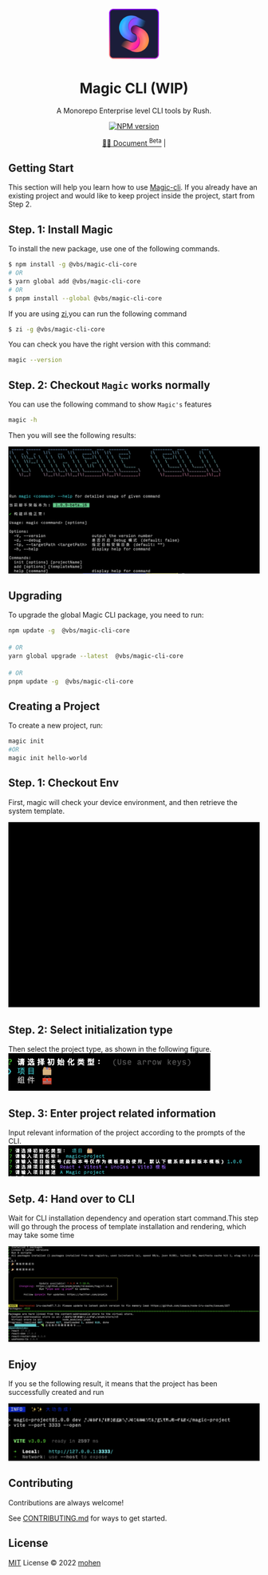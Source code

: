 <p align="center">
<img src="./docs/public/logo.svg" style="width:100px;" />
<h1 align="center">Magic CLI (WIP)</h1>
<p align="center">A Monorepo Enterprise level CLI tools by Rush.</p>
</p>
<p align="center">
<a href="https://www.npmjs.com/package/@vbs/magic-cli-core"><img src="https://img.shields.io/npm/v/@vbs/magic-cli-core?color=c95f8b&amp;label=" alt="NPM version"></a></p>
<p align="center">
<a href="https://magic-cli.netlify.app/">🧑‍💻 Document <sup>Beta</sup></a> |
</p>

## Getting Start

This section will help you learn how to use [Magic-cli](https://github.com/vbs-plus/magic-cli). If you already have an existing project and would like to keep project inside the project, start from Step 2.
##  Step. 1: Install Magic

To install the new package, use one of the following commands.

``` sh
$ npm install -g @vbs/magic-cli-core
# OR
$ yarn global add @vbs/magic-cli-core
# OR
$ pnpm install --global @vbs/magic-cli-core
```

If you are using [zi](https://www.npmjs.com/package/za-zi),you can run the following command

```sh
$ zi -g @vbs/magic-cli-core
```

You can check you have the right version with this command:

```sh
magic --version
```

##  Step. 2: Checkout `Magic` works normally

You can use the following command to show `Magic's` features 

```sh
magic -h
```
Then you will see the following results:

![](https://raw.githubusercontent.com/imageList/imglist/master/img/20220905094449.png)

## Upgrading

To upgrade the global Magic CLI package, you need to run:

```sh
npm update -g  @vbs/magic-cli-core

# OR
yarn global upgrade --latest  @vbs/magic-cli-core

# OR
pnpm update -g  @vbs/magic-cli-core
```


## Creating a Project

To create a new project, run:
```sh
magic init 
#OR
magic init hello-world
```
## Step. 1: Checkout Env

First, magic will check your device environment, and then retrieve the system template.

![](https://raw.githubusercontent.com/imageList/imglist/master/img/Kapture%202022-09-05%20at%2009.54.02.gif)


## Step. 2: Select initialization type

Then select the project type, as shown in the following figure.
![](https://raw.githubusercontent.com/imageList/imglist/master/img/20220905095943.png)

## Step. 3: Enter project related information

Input relevant information of the project according to the prompts of the CLI.
![](https://raw.githubusercontent.com/imageList/imglist/master/img/20220905100112.png)


## Setp. 4: Hand over to CLI
Wait for CLI installation dependency and operation start command.This step will go through the process of template installation and rendering, which may take some time

![](https://raw.githubusercontent.com/imageList/imglist/master/20220907213719.png)
## Enjoy

If you se the following result, it means that the project has been successfully created and run

![](https://raw.githubusercontent.com/imageList/imglist/master/20220907213827.png)

## Contributing

Contributions are always welcome!

See [CONTRIBUTING.md](https://github.com/vbs-plus/magic-cli/blob/main/CONTRIBUTING.MD) for ways to get started.

## License

[MIT](./LICENCE) License © 2022 [mohen](https://github.com/yzh990918)
